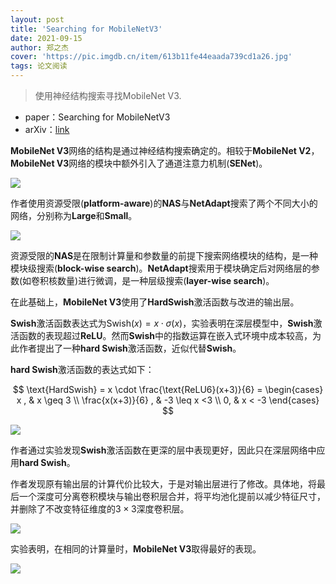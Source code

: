 ```yaml
---
layout: post
title: 'Searching for MobileNetV3'
date: 2021-09-15
author: 郑之杰
cover: 'https://pic.imgdb.cn/item/613b11fe44eaada739cd1a26.jpg'
tags: 论文阅读
---
```


> 使用神经结构搜索寻找MobileNet V3.

- paper：Searching for MobileNetV3
- arXiv：[link](https://arxiv.org/abs/1905.02244)

**MobileNet V3**网络的结构是通过神经结构搜索确定的。相较于**MobileNet V2**，**MobileNet V3**网络的模块中额外引入了通道注意力机制(**SENet**)。

![](https://pic.imgdb.cn/item/613b1f0144eaada739dfa032.jpg)

作者使用资源受限(**platform-aware**)的**NAS**与**NetAdapt**搜索了两个不同大小的网络，分别称为**Large**和**Small**。

![](https://pic.imgdb.cn/item/613b1a9544eaada739d98765.jpg)

资源受限的**NAS**是在限制计算量和参数量的前提下搜索网络模块的结构，是一种模块级搜索(**block-wise search**)。**NetAdapt**搜索用于模块确定后对网络层的参数(如卷积核数量)进行微调，是一种层级搜索(**layer-wise search**)。

在此基础上，**MobileNet V3**使用了**HardSwish**激活函数与改进的输出层。

**Swish**激活函数表达式为$\text{Swish}(x)=x \cdot \sigma (x)$，实验表明在深层模型中，**Swish**激活函数的表现超过**ReLU**。然而**Swish**中的指数运算在嵌入式环境中成本较高，为此作者提出了一种**hard Swish**激活函数，近似代替**Swish**。

**hard Swish**激活函数的表达式如下：

$$ \text{HardSwish} = x \cdot \frac{\text{ReLU6}(x+3)}{6} = \begin{cases} x , & x \geq 3 \\ \frac{x(x+3)}{6} , & -3 \leq x <3 \\ 0, & x < -3 \end{cases} $$

![](https://pic.imgdb.cn/item/613b22bd44eaada739e48d53.jpg)

作者通过实验发现**Swish**激活函数在更深的层中表现更好，因此只在深层网络中应用**hard Swish**。

作者发现原有输出层的计算代价比较大，于是对输出层进行了修改。具体地，将最后一个深度可分离卷积模块与输出卷积层合并，将平均池化提前以减少特征尺寸，并删除了不改变特征维度的$3\times 3$深度卷积层。

![](https://pic.imgdb.cn/item/613b248544eaada739e6f5a5.jpg)

实验表明，在相同的计算量时，**MobileNet V3**取得最好的表现。

![](https://pic.imgdb.cn/item/613b25a544eaada739e869f2.jpg)